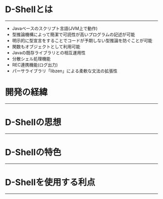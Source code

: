 # D-Shellとは
***
* Javaベースのスクリプト言語(JVM上で動作)
* 型推論機構によって簡潔で可読性が高いプログラムの記述が可能
* 明示的に型宣言をすることでコードが予期しない型推論を防ぐことが可能
* 関数もオブジェクトとして利用可能
* Javaの既存ライブラリとの相互運用性
* 分散シェル処理機能
* REC連携機能(ログ出力)
* パーサライブラリ「libzen」による柔軟な文法の拡張性

# 開発の経緯
***

# D-Shellの思想
***

# D-Shellの特色
***

# D-Shellを使用する利点
***


